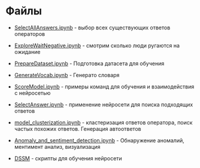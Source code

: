 # Файлы

* [SelectAllAnswers.ipynb](SelectAllAnswers.ipynb) - выбор всех существующих ответов операторов
* [ExploreWaitNegative.ipynb](ExploreWaitNegative.ipynb) - смотрим сколько люди ругаются на ожидание
* [PrepareDataset.ipynb](PrepareDataset.ipynb) - Подготовка датасета для обучения
* [GenerateVocab.ipynb](GenerateVocab.ipynb) - Генерато словаря
* [ScoreModel.ipynb](ScoreModel.ipynb) - примеры команд для обучения и взаимодействия с нейросетью
* [SelectAnswer.ipynb](SelectAnswer.ipynb) - применение нейросети для поиска подходящих ответов
* [model_clusterization.ipynb](model_clusterization.ipynb) - кластеризация ответов оператора, поиск частых похожих ответов. Генерация автоответов
* [Anomaly_and_sentiment_detection.ipynb](Anomaly_and_sentiment_detection.ipynb) - Обнаружение аномалий, ментимент анализ, визуализация


* [DSSM](DSSM) - скрипты для обучения нейросети 